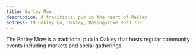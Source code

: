 ```yaml
---
title: Barley Mow
description: A traditional pub in the heart of Oakley
address: 19 Oakley Ln, Oakley, Basingstoke RG23 7JZ
---
```


The Barley Mow is a traditional pub in Oakley that hosts regular community events including markets and social gatherings.
